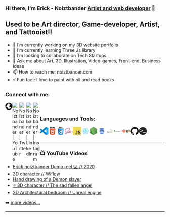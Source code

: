 


### Hi there, I'm Erick - Noiztbander [Artist and web developer][website] 👋

<!-- [![Artstation Website](./assets/img/Logo_3.png)](https://www.artstation.com/noiztbander) -->

## Used to be Art director, Game-developer, Artist, and Tattooist!!

- 🔭 I’m currently working on my 3D website portfolio
- 🌱 I’m currently learning Three Js library
- 👯 I’m looking to collaborate on Tech Startups
- 💬 Ask me about Art, 3D, Illustration, Video-games, Front-end, Business ideas
- 📫 How to reach me: noiztbander.com
- ⚡ Fun fact: I love to paint with oil and read books

### Connect with me:

[<img align="left" alt="Noiztbander.com" width="22px" src="https://raw.githubusercontent.com/iconic/open-iconic/master/svg/globe.svg" />][website]
[<img align="left" alt="Noiztbander | YouTube" width="22px" src="https://cdn.jsdelivr.net/npm/simple-icons@v3/icons/youtube.svg" />][youtube]
[<img align="left" alt="Noiztbander | Twitter" width="22px" src="https://cdn.jsdelivr.net/npm/simple-icons@v3/icons/twitter.svg" />][twitter]
[<img align="left" alt="Noiztbander | LinkedIn" width="22px" src="https://cdn.jsdelivr.net/npm/simple-icons@v3/icons/linkedin.svg" />][linkedin]
[<img align="left" alt="Noiztbander | Instagram" width="22px" src="https://cdn.jsdelivr.net/npm/simple-icons@v3/icons/instagram.svg" />][instagram]

<br />

### Languages and Tools:

<img align="left" alt="Visual Studio Code" width="26px" src="https://raw.githubusercontent.com/github/explore/80688e429a7d4ef2fca1e82350fe8e3517d3494d/topics/visual-studio-code/visual-studio-code.png" />
<img align="left" alt="HTML5" width="26px" src="https://raw.githubusercontent.com/github/explore/80688e429a7d4ef2fca1e82350fe8e3517d3494d/topics/html/html.png" />
<img align="left" alt="CSS3" width="26px" src="https://raw.githubusercontent.com/github/explore/80688e429a7d4ef2fca1e82350fe8e3517d3494d/topics/css/css.png" />
<img align="left" alt="Sass" width="26px" src="https://raw.githubusercontent.com/github/explore/80688e429a7d4ef2fca1e82350fe8e3517d3494d/topics/sass/sass.png" />
<img align="left" alt="JavaScript" width="26px" src="https://raw.githubusercontent.com/github/explore/80688e429a7d4ef2fca1e82350fe8e3517d3494d/topics/javascript/javascript.png" />
<img align="left" alt="React" width="26px" src="https://raw.githubusercontent.com/github/explore/80688e429a7d4ef2fca1e82350fe8e3517d3494d/topics/react/react.png" />
<img align="left" alt="Node.js" width="26px" src="https://raw.githubusercontent.com/github/explore/80688e429a7d4ef2fca1e82350fe8e3517d3494d/topics/nodejs/nodejs.png" />
<img align="left" alt="SQL" width="26px" src="https://raw.githubusercontent.com/github/explore/80688e429a7d4ef2fca1e82350fe8e3517d3494d/topics/sql/sql.png" />
<img align="left" alt="MySQL" width="26px" src="https://raw.githubusercontent.com/github/explore/80688e429a7d4ef2fca1e82350fe8e3517d3494d/topics/mysql/mysql.png" />
<img align="left" alt="MongoDB" width="26px" src="https://raw.githubusercontent.com/github/explore/80688e429a7d4ef2fca1e82350fe8e3517d3494d/topics/mongodb/mongodb.png" />
<img align="left" alt="Git" width="26px" src="https://raw.githubusercontent.com/github/explore/80688e429a7d4ef2fca1e82350fe8e3517d3494d/topics/git/git.png" />
<img align="left" alt="GitHub" width="26px" src="https://raw.githubusercontent.com/github/explore/78df643247d429f6cc873026c0622819ad797942/topics/github/github.png" />
<img align="left" alt="Terminal" width="26px" src="https://raw.githubusercontent.com/github/explore/80688e429a7d4ef2fca1e82350fe8e3517d3494d/topics/terminal/terminal.png" />

<br />
<br />

---

### 📺 YouTube Videos

<!-- YOUTUBE:START -->
- [Erick noiztbander Demo reel 💻 // 2020](https://www.youtube.com/watch?v=HqjABnxQvDo&ab_channel=ErickNoiztbanderUre%C3%B1aLino)
- [3D character // Wiflow ](https://www.youtube.com/watch?v=qqJnZ7bMtac&ab_channel=ErickNoiztbanderUre%C3%B1aLino)
- [Hand drawing of a Demon slayer ](https://www.youtube.com/watch?v=dUTiSIhcUpY&ab_channel=ErickNoiztbanderUre%C3%B1aLino)
- [⭐ 3D character // The sad fallen angel ](https://www.youtube.com/watch?v=JUeIrUZmjSs&ab_channel=ErickNoiztbanderUre%C3%B1aLino)
- [3D Architectural bedroom // Unreal engine](https://www.youtube.com/watch?v=0dqeaKiAaC0&t=73s&ab_channel=ErickNoiztbanderUre%C3%B1aLino)
<!-- YOUTUBE:END -->

➡️ [more videos...](https://www.youtube.com/channel/UCzw-F6vXeIHs66udO0e7i-A)

---

[website]: https://www.artstation.com/noiztbander
[twitter]: https://twitter.com/Noiztbander
[youtube]: https://www.youtube.com/channel/UCzw-F6vXeIHs66udO0e7i-A
[instagram]: https://www.instagram.com/noiztbanderart/
[linkedin]: https://www.linkedin.com/in/noiztbander/